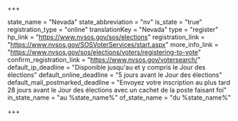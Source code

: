 +++

state_name = "Nevada"
state_abbreviation = "nv"
is_state = "true"
registration_type = "online"
translationKey = "Nevada"
type = "register"
hp_link = "https://www.nvsos.gov/sos/elections"
registration_link = "https://www.nvsos.gov/SOSVoterServices/start.aspx"
more_info_link = "https://www.nvsos.gov/sos/elections/voters/registering-to-vote"
confirm_registration_link = "https://www.nvsos.gov/votersearch/"
default_ip_deadline = "Disponible jusqu'au et y compris le Jour des élections"
default_online_deadline = "5 jours avant le Jour des élections"
default_mail_postmarked_deadline = "Envoyez votre inscription au plus tard 28 jours avant le Jour des élections avec un cachet de la poste faisant foi"
in_state_name = "au %state_name%"
of_state_name = "du %state_name%"

+++